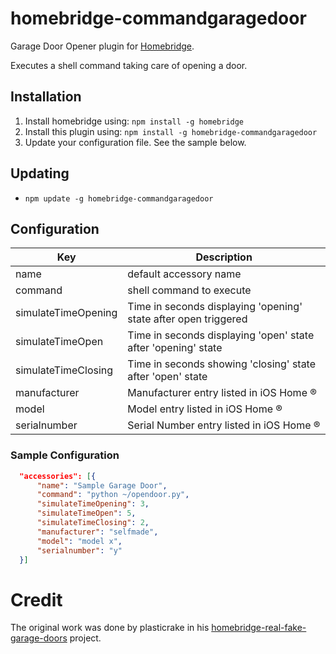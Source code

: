 # homebridge-commandgaragedoor

Garage Door Opener plugin for [Homebridge](https://github.com/nfarina/homebridge).

Executes a shell command taking care of opening a door.

## Installation

1. Install homebridge using: `npm install -g homebridge`
2. Install this plugin using: `npm install -g homebridge-commandgaragedoor`
3. Update your configuration file. See the sample below.

## Updating

- `npm update -g homebridge-commandgaragedoor`

## Configuration

| Key | Description |
| ------------- |-------------|
| name     | default accessory name |
| command     | shell command to execute |
| simulateTimeOpening     | Time in seconds displaying 'opening' state after open triggered |
| simulateTimeOpen     | Time in seconds displaying 'open' state after 'opening' state |
| simulateTimeClosing     | Time in seconds showing 'closing' state after 'open' state   |
| manufacturer     | Manufacturer entry listed in iOS Home ® |
| model     | Model entry listed in iOS Home ® |
| serialnumber     | Serial Number entry listed in iOS Home ® |
  
### Sample Configuration

```json
  "accessories": [{
      "name": "Sample Garage Door",
      "command": "python ~/opendoor.py",
      "simulateTimeOpening": 3,
      "simulateTimeOpen": 5,
      "simulateTimeClosing": 2,
      "manufacturer": "selfmade",
      "model": "model x",
      "serialnumber": "y"
  }]
```

# Credit

The original work was done by plasticrake in his [homebridge-real-fake-garage-doors](https://github.com/plasticrake/homebridge-real-fake-garage-doors) project.